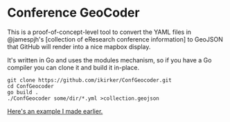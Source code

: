 # Conference GeoCoder

This is a proof-of-concept-level tool to convert the YAML files in @jamespjh's [collection of eResearch conference information] to GeoJSON that GitHub will render into a nice mapbox display.

It's written in Go and uses the modules mechanism, so if you have a Go compiler you can clone it and build it in-place.

```
git clone https://github.com/ikirker/ConfGeocoder.git
cd ConfGeocoder
go build .
./ConfGeocoder some/dir/*.yml >collection.geojson
```

[Here's an example I made earlier.](https://gist.github.com/ikirker/a909b4d4205aca3188a55ef1e6a54d70)


